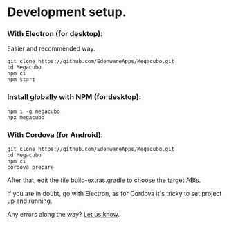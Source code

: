 
# Development setup.

### With Electron (for desktop):
Easier and recommended way.
```
git clone https://github.com/EdenwareApps/Megacubo.git
cd Megacubo
npm ci
npm start
```

### Install globally with NPM (for desktop):
```
npm i -g megacubo
npx megacubo
```

### With Cordova (for Android):
```
git clone https://github.com/EdenwareApps/Megacubo.git
cd Megacubo
npm ci
cordova prepare
```
After that, edit the file build-extras.gradle to choose the target ABIs. 

If you are in doubt, go with Electron, as for Cordova it's tricky to set project up and running.

Any errors along the way? [Let us know](https://github.com/EdenwareApps/Megacubo/issues).
